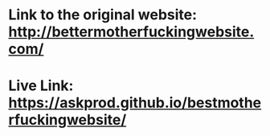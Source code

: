 # Link to the original website: http://bettermotherfuckingwebsite.com/
# Live Link: https://askprod.github.io/bestmotherfuckingwebsite/
